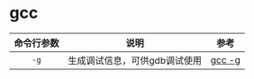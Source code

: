 # gcc

|命令行参数|说明|参考|
|:-------:|----|----|
|`-g`|生成调试信息，可供gdb调试使用|[gcc -g](https://gcc.gnu.org/onlinedocs/gcc/Debugging-Options.html)|
